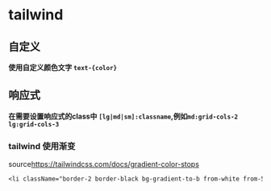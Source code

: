# tailwind

## 自定义

**使用自定义颜色文字 `text-{color}`**

## 响应式

**在需要设置响应式的class中 `[lg|md|sm]:classname`,例如`md:grid-cols-2 lg:grid-cols-3`**

### tailwind 使用渐变

source<https://tailwindcss.com/docs/gradient-color-stops>

```css
<li className="border-2 border-black bg-gradient-to-b from-white from-50%  to-black to-50%"></li>
```
